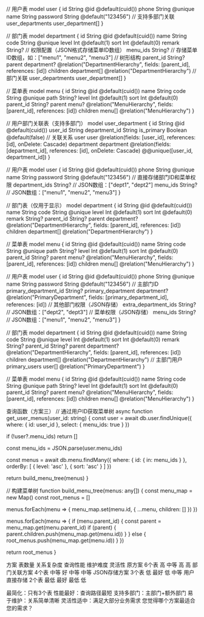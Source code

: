 <!-- 方案一：JSON存储权限（最简化） -->

// 用户表
model user {
  id               String            @id @default(cuid())
  phone            String            @unique
  name             String
  password         String            @default("123456")
  // 支持多部门关联
  user_departments user_department[]
}

// 部门表
model department {
  id               String            @id @default(cuid())
  name             String
  code             String            @unique
  level            Int               @default(1)
  sort             Int               @default(0)
  remark           String?
  // 权限配置（JSON格式存储菜单ID数组）
  menu_ids         String? // 存储菜单ID数组，如：["menu1", "menu2", "menu3"]
  // 树形结构
  parent_id        String?
  parent           department?       @relation("DepartmentHierarchy", fields: [parent_id], references: [id])
  children         department[]      @relation("DepartmentHierarchy")
  // 部门关联
  user_departments user_department[]
}

// 菜单表
model menu {
  id            String      @id @default(cuid())
  name          String
  code          String      @unique
  path          String?
  level         Int         @default(1)
  sort          Int         @default(0)
  parent_id     String?
  parent        menu?       @relation("MenuHierarchy", fields: [parent_id], references: [id])
  children      menu[]      @relation("MenuHierarchy")
}

// 用户部门关联表（支持多部门）
model user_department {
  id            String     @id @default(cuid())
  user_id       String
  department_id String
  is_primary    Boolean    @default(false)
  // 关联关系
  user          user       @relation(fields: [user_id], references: [id], onDelete: Cascade)
  department    department @relation(fields: [department_id], references: [id], onDelete: Cascade)
  @@unique([user_id, department_id])
}

<!-- 方案二：用户直接存储权限（超简化 -->

// 用户表
model user {
  id               String            @id @default(cuid())
  phone            String            @unique
  name             String
  password         String            @default("123456")
  // 直接存储部门ID和菜单权限
  department_ids   String? // JSON数组：["dept1", "dept2"]
  menu_ids         String? // JSON数组：["menu1", "menu2", "menu3"]
}

// 部门表（仅用于显示）
model department {
  id               String            @id @default(cuid())
  name             String
  code             String            @unique
  level            Int               @default(1)
  sort             Int               @default(0)
  remark           String?
  parent_id        String?
  parent           department?       @relation("DepartmentHierarchy", fields: [parent_id], references: [id])
  children         department[]      @relation("DepartmentHierarchy")
}

// 菜单表
model menu {
  id            String      @id @default(cuid())
  name          String
  code          String      @unique
  path          String?
  level         Int         @default(1)
  sort          Int         @default(0)
  parent_id     String?
  parent        menu?       @relation("MenuHierarchy", fields: [parent_id], references: [id])
  children      menu[]      @relation("MenuHierarchy")
}


<!-- 方案三：混合方案（推荐） -->

// 用户表
model user {
  id               String            @id @default(cuid())
  phone            String            @unique
  name             String
  password         String            @default("123456")
  // 主部门ID
  primary_department_id String?
  primary_department    department?  @relation("PrimaryDepartment", fields: [primary_department_id], references: [id])
  // 其他部门权限（JSON存储）
  extra_department_ids  String? // JSON数组：["dept2", "dept3"]
  // 菜单权限（JSON存储）
  menu_ids         String? // JSON数组：["menu1", "menu2", "menu3"]
}

// 部门表
model department {
  id               String            @id @default(cuid())
  name             String
  code             String            @unique
  level            Int               @default(1)
  sort             Int               @default(0)
  remark           String?
  parent_id        String?
  parent           department?       @relation("DepartmentHierarchy", fields: [parent_id], references: [id])
  children         department[]      @relation("DepartmentHierarchy")
  // 主部门用户
  primary_users    user[]            @relation("PrimaryDepartment")
}

// 菜单表
model menu {
  id            String      @id @default(cuid())
  name          String
  code          String      @unique
  path          String?
  level         Int         @default(1)
  sort          Int         @default(0)
  parent_id     String?
  parent        menu?       @relation("MenuHierarchy", fields: [parent_id], references: [id])
  children      menu[]      @relation("MenuHierarchy")
}


查询函数（方案三）
// 通过用户ID获取菜单树
async function get_user_menus(user_id: string) {
  const user = await db.user.findUnique({
    where: { id: user_id },
    select: { menu_ids: true }
  })

  if (!user?.menu_ids) return []

  const menu_ids = JSON.parse(user.menu_ids)
  
  const menus = await db.menu.findMany({
    where: {
      id: { in: menu_ids }
    },
    orderBy: [
      { level: 'asc' },
      { sort: 'asc' }
    ]
  })

  return build_menu_tree(menus)
}

// 构建菜单树
function build_menu_tree(menus: any[]) {
  const menu_map = new Map()
  const root_menus = []

  menus.forEach(menu => {
    menu_map.set(menu.id, { ...menu, children: [] })
  })

  menus.forEach(menu => {
    if (menu.parent_id) {
      const parent = menu_map.get(menu.parent_id)
      if (parent) {
        parent.children.push(menu_map.get(menu.id))
      }
    } else {
      root_menus.push(menu_map.get(menu.id))
    }
  })

  return root_menus
}



<!-- 各方案对比 -->
方案	表数量	关系复杂度	查询性能	维护难度	灵活性
原方案	6个表	高	中等	高	高
部门关联方案	4个表	中等	好	中等	中等
JSON存储方案	3个表	低	最好	低	中等
用户直接存储	2个表	最低	最好	最低	低
<!-- 推荐方案三，因为： -->
最简化：只有3个表
性能最好：查询路径最短
支持多部门：主部门+额外部门
易于维护：关系简单清晰
灵活性适中：满足大部分业务需求
您觉得哪个方案最适合您的需求？